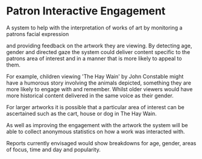 # Patron Interactive Engagement

A system to help with the interpretation of works of art by  monitoring a patrons facial expression 

and providing feedback on the artwork they are viewing. By detecting age, gender and directed gaze the system could deliver content specific to the patrons area of interest and in a manner that is more likely to appeal to them.

For example, children viewing 'The Hay Wain' by John Constable might have a humorous story involving the animals depicted, something they are more likely to engage with and remember. Whilst older viewers would have more historical content delivered in the same voice as their gender. 

For larger artworks it is possible that a particular area of interest can be ascertained such as the cart, house or dog in The Hay Wain.

As well as improving the engagement with the artwork the system will be able to collect anonymous statistics on how a work was interacted with.

Reports currently envisaged would show breakdowns for age, gender, areas of focus, time and day and popularity.
